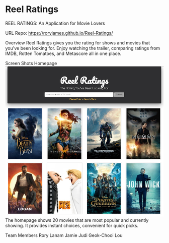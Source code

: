 # Reel Ratings

REEL RATINGS: An Application for Movie Lovers

URL
Repo: https://roryjames.github.io/Reel-Ratings/

Overview
Reel Ratings gives you the rating for shows and movies that you've been looking for. Enjoy watching the trailer, comparing ratings from IMDB, Rotten Tomatoes, and Metascore all in one place.

Screen Shots
Homepage
![homepage](screenshots/homepage.png "homepage")
The homepage shows 20 movies that are most popular and currently showing. It provides instant choices, convenient for quick picks.

Team Members
Rory Lanam
Jamie Judi
Geok-Chooi Lou

